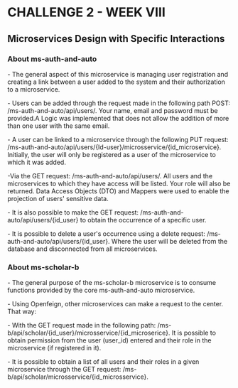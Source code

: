 <h1>CHALLENGE 2 - WEEK VIII</h1>
<h2>Microservices Design with Specific Interactions</h2>

<p>
  <h3>About ms-auth-and-auto</h3>
    <p>- The general aspect of this microservice is managing user registration and creating a link between a user added to the system and their authorization to a microservice.</p>
    <p>- Users can be added through the request made in the following path POST: /ms-auth-and-auto/api/users/. Your name, email and password must be provided.A Logic was implemented that does not allow the           addition of more than one user with the same email.</p>
    <p>- A user can be linked to a microservice through the following PUT request: /ms-auth-and-auto/api/users/{Id-user}/microsservice/{id_microservice}. Initially, the user will only be registered as a user         of the microservice to which it was added.</p>
    <p>-Via the GET request: /ms-auth-and-auto/api/users/. All users and the microservices to which they have access will be listed. Your role will also be returned. Data Access Objects (DTO) and Mappers           were used to enable the projection of users' sensitive data.</p>
    <p>- It is also possible to make the GET request: /ms-auth-and-auto/api/users/{id_user} to obtain the occurrence of a specific user.</p>
    <p>- It is possible to delete a user's occurrence using a delete request: /ms-auth-and-auto/api/users/{id_user}. Where the user will be deleted from the database and disconnected from all microservices.</p>
</p>

<p>
  <h3>About ms-scholar-b</h3>
  <p>- The general purpose of the ms-scholar-b microservice is to consume functions provided by the core ms-auth-and-auto microservice.</p>
  <p>- Using Openfeign, other microservices can make a request to the center. That way:</p>
  <p>- With the GET request made in the following path: /ms-b/api/scholar/{id_user}/microsservice/{id_microserice}. It is possible to obtain permission from the user (user_id) entered and their role in the       microservice (if registered in it).</p>
  <p>- It is possible to obtain a list of all users and their roles in a given microservice through the GET request: /ms-b/api/scholar/microsservice/{id_microsservice}.</p>
</p>
